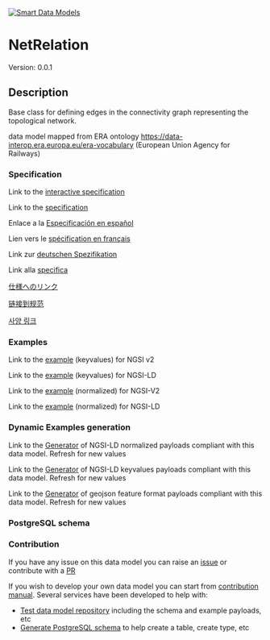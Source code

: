 [![Smart Data Models](https://smartdatamodels.org/wp-content/uploads/2022/01/SmartDataModels_logo.png "Logo")](https://smartdatamodels.org)
# NetRelation
Version: 0.0.1

## Description 

Base class for defining edges in the connectivity graph representing the topological network.

data model mapped from ERA ontology https://data-interop.era.europa.eu/era-vocabulary (European Union Agency for Railways)
### Specification

Link to the [interactive specification](https://swagger.lab.fiware.org/?url=https://smart-data-models.github.io/dataModel.ERA/NetRelation/swagger.yaml)

Link to the [specification](https://github.com/smart-data-models/dataModel.ERA/blob/master/NetRelation/doc/spec.md)

Enlace a la [Especificación en español](https://github.com/smart-data-models/dataModel.ERA/blob/master/NetRelation/doc/spec_ES.md)

Lien vers le [spécification en français](https://github.com/smart-data-models/dataModel.ERA/blob/master/NetRelation/doc/spec_FR.md)

Link zur [deutschen Spezifikation](https://github.com/smart-data-models/dataModel.ERA/blob/master/NetRelation/doc/spec_DE.md)

Link alla [specifica](https://github.com/smart-data-models/dataModel.ERA/blob/master/NetRelation/doc/spec_IT.md)

[仕様へのリンク](https://github.com/smart-data-models/dataModel.ERA/blob/master/NetRelation/doc/spec_JA.md)

[链接到规范](https://github.com/smart-data-models/dataModel.ERA/blob/master/NetRelation/doc/spec_ZH.md)

[사양 링크](https://github.com/smart-data-models/dataModel.ERA/blob/master/NetRelation/doc/spec_KO.md)
### Examples

Link to the [example](https://smart-data-models.github.io/dataModel.ERA/NetRelation/examples/example.json) (keyvalues) for NGSI v2

Link to the [example](https://smart-data-models.github.io/dataModel.ERA/NetRelation/examples/example.jsonld) (keyvalues) for NGSI-LD

Link to the [example](https://smart-data-models.github.io/dataModel.ERA/NetRelation/examples/example-normalized.json) (normalized) for NGSI-V2

Link to the [example](https://smart-data-models.github.io/dataModel.ERA/NetRelation/examples/example-normalized.jsonld) (normalized) for NGSI-LD
### Dynamic Examples generation

Link to the [Generator](https://smartdatamodels.org/extra/ngsi-ld_generator.php?schemaUrl=https://raw.githubusercontent.com/smart-data-models/dataModel.ERA/master/NetRelation/schema.json&email=info@smartdatamodels.org) of NGSI-LD normalized payloads compliant with this data model. Refresh for new values

Link to the [Generator](https://smartdatamodels.org/extra/ngsi-ld_generator_keyvalues.php?schemaUrl=https://raw.githubusercontent.com/smart-data-models/dataModel.ERA/master/NetRelation/schema.json&email=info@smartdatamodels.org) of NGSI-LD keyvalues payloads compliant with this data model. Refresh for new values

Link to the [Generator](https://smartdatamodels.org/extra/geojson_features_generator.php?schemaUrl=https://raw.githubusercontent.com/smart-data-models/dataModel.ERA/master/NetRelation/schema.json&email=info@smartdatamodels.org) of geojson feature format payloads compliant with this data model. Refresh for new values
### PostgreSQL schema
### Contribution

 If you have any issue on this data model you can raise an [issue](https://github.com/smart-data-models/dataModel.ERA/issues)  or contribute with a [PR](https://github.com/smart-data-models/dataModel.ERA/pulls)

 If you wish to develop your own data model you can start from [contribution manual](https://bit.ly/contribution_manual). Several services have been developed to help with: 
 - [Test data model repository](https://smartdatamodels.org/index.php/data-models-contribution-api/) including the schema and example payloads, etc
 - [Generate PostgreSQL schema](https://smartdatamodels.org/index.php/sql-service/) to help create a table, create type, etc